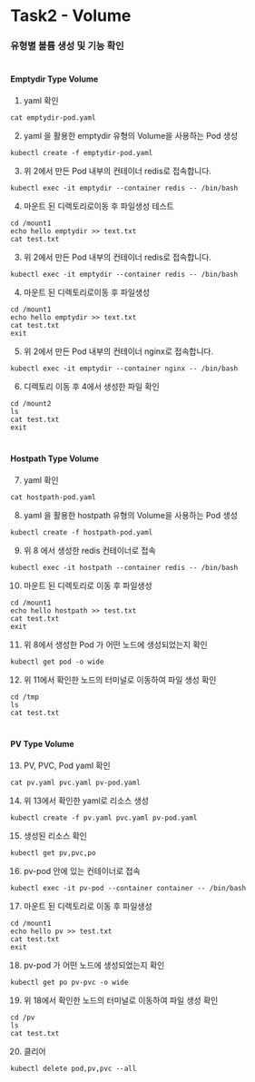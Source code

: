 # Task2 - Volume  

### 유형별 볼륨 생성 및 기능 확인
#  

#### Emptydir Type Volume

1. yaml 확인

```
cat emptydir-pod.yaml
```  

2. yaml 을 활용한 emptydir 유형의 Volume을 사용하는 Pod 생성
```
kubectl create -f emptydir-pod.yaml
```
3. 위 2에서 만든 Pod 내부의 컨테이너 redis로 접속합니다.
```
kubectl exec -it emptydir --container redis -- /bin/bash
```

4. 마운트 된 디렉토리로이동 후 파일생성 테스트
```
cd /mount1
echo hello emptydir >> text.txt
cat test.txt
```

3. 위 2에서 만든 Pod 내부의 컨테이너 redis로 접속합니다.
```
kubectl exec -it emptydir --container redis -- /bin/bash
```

4. 마운트 된 디렉토리로이동 후 파일생성
```
cd /mount1
echo hello emptydir >> text.txt
cat test.txt
exit
```

5. 위 2에서 만든 Pod 내부의 컨테이너 nginx로 접속합니다.
```
kubectl exec -it emptydir --container nginx -- /bin/bash
```

6. 디렉토리 이동 후 4에서 생성한 파일 확인
```
cd /mount2
ls
cat test.txt
exit
```
#
#### Hostpath Type Volume

7. yaml 확인
```
cat hostpath-pod.yaml
```  

8. yaml 을 활용한 hostpath 유형의 Volume을 사용하는 Pod 생성
```
kubectl create -f hostpath-pod.yaml
```

9. 위 8 에서 생성한 redis 컨테이너로 접속
```
kubectl exec -it hostpath --container redis -- /bin/bash
```

10. 마운트 된 디렉토리로 이동 후 파일생성
```
cd /mount1
echo hello hostpath >> test.txt
cat test.txt
exit
```

11. 위 8에서 생성한 Pod 가 어떤 노드에 생성되었는지 확인
```
kubectl get pod -o wide
```

12. 위 11에서 확인한 노드의 터미널로 이동하여 파일 생성 확인
```
cd /tmp
ls
cat test.txt
```
#
#### PV Type Volume

13. PV, PVC, Pod yaml 확인
```
cat pv.yaml pvc.yaml pv-pod.yaml
```

14. 위 13에서 확인한 yaml로 리소스 생성
```
kubectl create -f pv.yaml pvc.yaml pv-pod.yaml
```

15. 생성된 리소스 확인
```
kubectl get pv,pvc,po
```

16. pv-pod 안에 있는 컨테이너로 접속
```
kubectl exec -it pv-pod --container container -- /bin/bash
```

17. 마운트 된 디렉토리로 이동 후 파일생성
```
cd /mount1
echo hello pv >> test.txt
cat test.txt
exit
```

18. pv-pod 가 어떤 노드에 생성되었는지 확인
```
kubectl get po pv-pvc -o wide
```

19. 위 18에서 확인한 노드의 터미널로 이동하여 파일 생성 확인
```
cd /pv
ls
cat test.txt
```

20. 클리어
```
kubectl delete pod,pv,pvc --all
```
